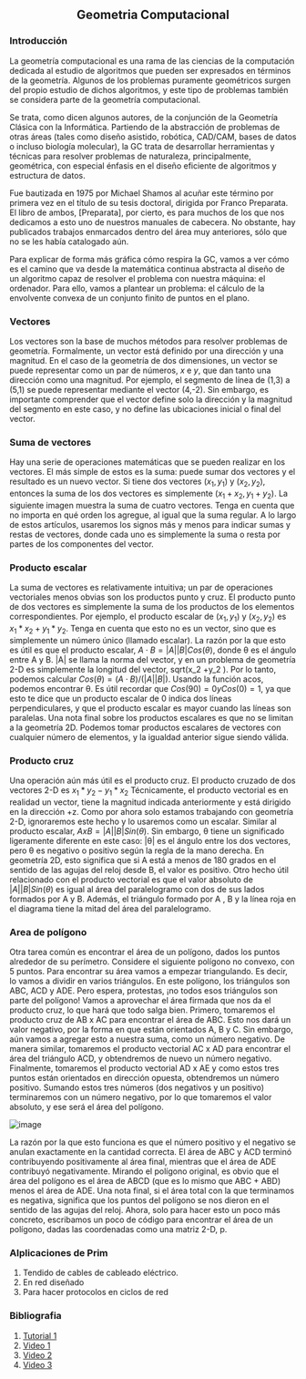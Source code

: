 <div align="center">
  
  ## Geometria Computacional
    
</div>

### Introducción
La geometría computacional es una rama de las ciencias de la computación dedicada al estudio de algoritmos que pueden ser expresados en términos de la geometría. Algunos de los problemas puramente geométricos surgen del propio estudio de dichos algoritmos, y este tipo de problemas también se considera parte de la geometría computacional.

Se trata, como dicen algunos autores, de la conjunción de la Geometría Clásica con la Informática. Partiendo de la abstracción de problemas de otras áreas (tales como diseño asistido, robótica, CAD/CAM, bases de datos o incluso biología molecular), la GC trata de desarrollar herramientas y técnicas para resolver problemas de naturaleza, principalmente, geométrica, con especial énfasis en el diseño eficiente de algoritmos y estructura de datos.

Fue bautizada en 1975 por Michael Shamos al acuñar este término por primera vez en el título de su tesis doctoral, dirigida por Franco Preparata. El libro de ambos, [Preparata], por cierto, es para muchos de los que nos dedicamos a esto uno de nuestros manuales de cabecera. No obstante, hay publicados trabajos enmarcados dentro del área muy anteriores, sólo que no se les había catalogado aún.

Para explicar de forma más gráfica cómo respira la GC, vamos a ver cómo es el camino que va desde la matemática continua abstracta al diseño de un algoritmo capaz de resolver el problema con nuestra máquina: el ordenador. Para ello, vamos a plantear un problema: el cálculo de la envolvente convexa de un conjunto finito de puntos en el plano.

 ### Vectores
 
 Los vectores son la base de muchos métodos para resolver problemas de geometría. Formalmente, un vector está definido por una dirección y una magnitud. En el caso de la geometría de dos dimensiones, un vector se puede representar como un par de números, $x$ e $y$, que dan tanto una dirección como una magnitud. Por ejemplo, el segmento de línea de (1,3) a (5,1) se puede representar mediante el vector (4,-2). Sin embargo, es importante comprender que el vector define solo la dirección y la magnitud del segmento en este caso, y no define las ubicaciones inicial o final del vector.
 
 ### Suma de vectores
 
 Hay una serie de operaciones matemáticas que se pueden realizar en los vectores. El más simple de estos es la suma: puede sumar dos vectores y el resultado es un nuevo vector. Si tiene dos vectores $(x_1 , y_1 )$ y $(x_2 , y_2 )$, entonces la suma de los dos vectores es simplemente $(x_1 +x_2 , y_1 +y_2 )$. La siguiente imagen muestra la suma de cuatro vectores. Tenga en cuenta que no importa en qué orden los agregue, al igual que la suma regular. A lo largo de estos artículos, usaremos los signos más y menos para indicar sumas y restas de vectores, donde cada uno es simplemente la suma o resta por partes de los componentes del vector.
 
 ### Producto escalar
 
 La suma de vectores es relativamente intuitiva; un par de operaciones vectoriales menos obvias son los productos punto y cruz. El producto punto de dos vectores es simplemente la suma de los productos de los elementos correspondientes. Por ejemplo, el producto escalar de $(x_1 , y_1 )$ y $(x_2 , y_2 )$ es $x_1 *x_2 + y_1 *y_2$. Tenga en cuenta que esto no es un vector, sino que es simplemente un número único (llamado escalar). La razón por la que esto es útil es que el producto escalar, $A ⋅ B = |A||B|Cos(θ)$, donde θ es el ángulo entre A y B. |A| se llama la norma del vector, y en un problema de geometría 2-D es simplemente la longitud del vector, sqrt(x_2 +y_2 ). Por lo tanto, podemos calcular $Cos(θ) = (A ⋅ B)/(|A||B|)$. Usando la función acos, podemos encontrar θ. Es útil recordar que $Cos(90) = 0 y Cos(0) = 1$, ya que esto te dice que un producto escalar de 0 indica dos líneas perpendiculares, y que el producto escalar es mayor cuando las líneas son paralelas. Una nota final sobre los productos escalares es que no se limitan a la geometría 2D. Podemos tomar productos escalares de vectores con cualquier número de elementos, y la igualdad anterior sigue siendo válida.

### Producto cruz

Una operación aún más útil es el producto cruz. El producto cruzado de dos vectores 2-D es $x_1 *y_2 - y_1 *x_2$ Técnicamente, el producto vectorial es en realidad un vector, tiene la magnitud indicada anteriormente y está dirigido en la dirección +z. Como por ahora solo estamos trabajando con geometría 2-D, ignoraremos este hecho y lo usaremos como un escalar. Similar al producto escalar, $A x B = |A||B|Sin(θ)$. Sin embargo, θ tiene un significado ligeramente diferente en este caso: |θ| es el ángulo entre los dos vectores, pero θ es negativo o positivo según la regla de la mano derecha. En geometría 2D, esto significa que si A está a menos de 180 grados en el sentido de las agujas del reloj desde B, el valor es positivo. Otro hecho útil relacionado con el producto vectorial es que el valor absoluto de $|A||B|Sin(θ)$ es igual al área del paralelogramo con dos de sus lados formados por A y B. Además, el triángulo formado por A , B y la línea roja en el diagrama tiene la mitad del área del paralelogramo.

### Area de polígono

Otra tarea común es encontrar el área de un polígono, dados los puntos alrededor de su perímetro. Considere el siguiente polígono no convexo, con 5 puntos. Para encontrar su área vamos a empezar triangulando. Es decir, lo vamos a dividir en varios triángulos. En este polígono, los triángulos son ABC, ACD y ADE. Pero espera, protestas, ¡no todos esos triángulos son parte del polígono! Vamos a aprovechar el área firmada que nos da el producto cruz, lo que hará que todo salga bien. Primero, tomaremos el producto cruz de AB x AC para encontrar el área de ABC. Esto nos dará un valor negativo, por la forma en que están orientados A, B y C. Sin embargo, aún vamos a agregar esto a nuestra suma, como un número negativo. De manera similar, tomaremos el producto vectorial AC x AD para encontrar el área del triángulo ACD, y obtendremos de nuevo un número negativo. Finalmente, tomaremos el producto vectorial AD x AE y como estos tres puntos están orientados en dirección opuesta, obtendremos un número positivo. Sumando estos tres números (dos negativos y un positivo) terminaremos con un número negativo, por lo que tomaremos el valor absoluto, y ese será el área del polígono.
 
 ![image](https://user-images.githubusercontent.com/101911555/199825915-980bb645-e9c1-4c30-aa3b-635fc0a1fdea.png)

 La razón por la que esto funciona es que el número positivo y el negativo se anulan exactamente en la cantidad correcta. El área de ABC y ACD terminó contribuyendo positivamente al área final, mientras que el área de ADE contribuyó negativamente. Mirando el polígono original, es obvio que el área del polígono es el área de ABCD (que es lo mismo que ABC + ABD) menos el área de ADE. Una nota final, si el área total con la que terminamos es negativa, significa que los puntos del polígono se nos dieron en el sentido de las agujas del reloj. Ahora, solo para hacer esto un poco más concreto, escribamos un poco de código para encontrar el área de un polígono, dadas las coordenadas como una matriz 2-D, p.
 
 ### Alplicaciones de Prim
 
 1. Tendido de cables de cableado eléctrico.
2. En red diseñado
3. Para hacer protocolos en ciclos de red

 ### Bibliografia
 
 1. [Tutorial 1](https://www.topcoder.com/thrive/articles/Geometry%20Concepts%20part%201:%20Basic%20Concepts)
 2. [Video 1](https://youtu.be/Vu84lmMzP2o)
 3. [Video 2](https://youtu.be/UUCKvHTP4Gg)
 4. [Video 3](https://youtu.be/fTqPVjy0rzU)
 
